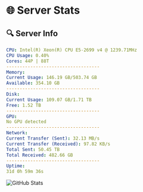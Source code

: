 # 🌐 Server Stats
## 🔍 Server Info
```yaml
CPU: Intel(R) Xeon(R) CPU E5-2699 v4 @ 1239.71MHz
CPU Usage: 0.40%
Cores: 44P | 88T
-----------------------------------
Memory:
Current Usage: 146.19 GB/503.74 GB
Available: 354.10 GB
-----------------------------------
Disk:
Current Usage: 109.07 GB/1.71 TB
Free: 1.52 TB
-----------------------------------
GPU:
No GPU detected
-----------------------------------
Network:
Current Transfer (Sent): 32.13 MB/s
Current Transfer (Received): 97.82 KB/s
Total Sent: 50.45 TB
Total Received: 482.66 GB
-----------------------------------
Uptime:
31d 0h 59m 36s
```
![GitHub Stats](https://img.shields.io/badge/Updated-2025-04-07_22:22:25-blue)